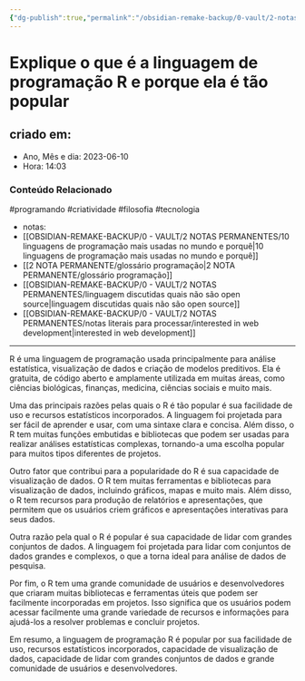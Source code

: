 ```yaml
---
{"dg-publish":true,"permalink":"/obsidian-remake-backup/0-vault/2-notas-permanentes/explique-o-que-e-a-linguagem-de-programacao-r-e-porque-ela-e-tao-popular/","tags":["permanente","programando","criatividade","filosofia","tecnologia"],"dgHomeLink":true,"dgShowLocalGraph":true,"dgShowFileTree":true,"dgEnableSearch":true,"noteIcon":""}
---
```


# Explique o que é a linguagem de programação R e porque ela é tão popular

## criado em: 
-  Ano, Mês e dia: 2023-06-10
- Hora: 14:03

### Conteúdo Relacionado
#programando #criatividade #filosofia #tecnologia 
- notas: 
- [[OBSIDIAN-REMAKE-BACKUP/0 - VAULT/2 NOTAS PERMANENTES/10 linguagens de programação mais usadas no mundo e porquê\|10 linguagens de programação mais usadas no mundo e porquê]]
- [[2 NOTA PERMANENTE/glossário programação\|2 NOTA PERMANENTE/glossário programação]]
- [[OBSIDIAN-REMAKE-BACKUP/0 - VAULT/2 NOTAS PERMANENTES/linguagem discutidas quais não são open source\|linguagem discutidas quais não são open source]]
- [[OBSIDIAN-REMAKE-BACKUP/0 - VAULT/2 NOTAS PERMANENTES/notas literais para processar/interested in web development\|interested in web development]]
---

R é uma linguagem de programação usada principalmente para análise estatística, visualização de dados e criação de modelos preditivos. Ela é gratuita, de código aberto e amplamente utilizada em muitas áreas, como ciências biológicas, finanças, medicina, ciências sociais e muito mais.

Uma das principais razões pelas quais o R é tão popular é sua facilidade de uso e recursos estatísticos incorporados. A linguagem foi projetada para ser fácil de aprender e usar, com uma sintaxe clara e concisa. Além disso, o R tem muitas funções embutidas e bibliotecas que podem ser usadas para realizar análises estatísticas complexas, tornando-a uma escolha popular para muitos tipos diferentes de projetos.

Outro fator que contribui para a popularidade do R é sua capacidade de visualização de dados. O R tem muitas ferramentas e bibliotecas para visualização de dados, incluindo gráficos, mapas e muito mais. Além disso, o R tem recursos para produção de relatórios e apresentações, que permitem que os usuários criem gráficos e apresentações interativas para seus dados.

Outra razão pela qual o R é popular é sua capacidade de lidar com grandes conjuntos de dados. A linguagem foi projetada para lidar com conjuntos de dados grandes e complexos, o que a torna ideal para análise de dados de pesquisa.

Por fim, o R tem uma grande comunidade de usuários e desenvolvedores que criaram muitas bibliotecas e ferramentas úteis que podem ser facilmente incorporadas em projetos. Isso significa que os usuários podem acessar facilmente uma grande variedade de recursos e informações para ajudá-los a resolver problemas e concluir projetos.

Em resumo, a linguagem de programação R é popular por sua facilidade de uso, recursos estatísticos incorporados, capacidade de visualização de dados, capacidade de lidar com grandes conjuntos de dados e grande comunidade de usuários e desenvolvedores.